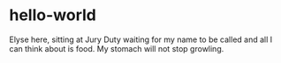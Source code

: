 # hello-world
Elyse here, sitting at Jury Duty waiting for my name to be called and all I can think about is food. My stomach will not stop growling. 
